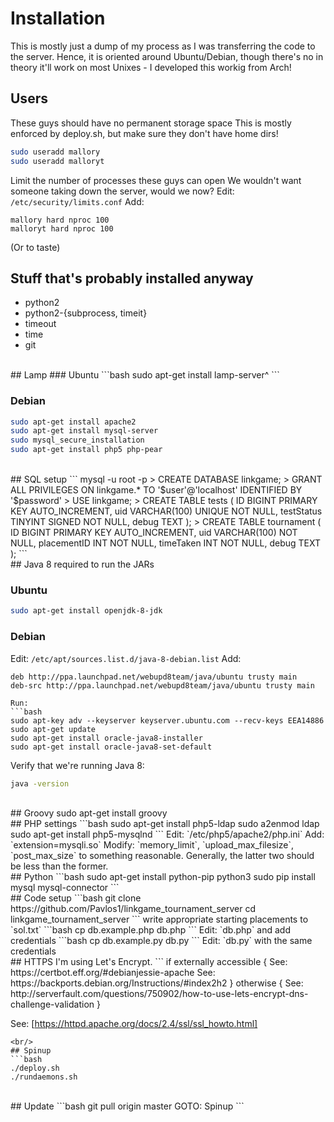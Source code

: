 # Installation
This is mostly just a dump of my process as I was transferring the code to the server.
Hence, it is oriented around Ubuntu/Debian, though there's no in theory it'll work
on most Unixes - I developed this workig from Arch!
<br/>
## Users

These guys should have no permanent storage space
This is mostly enforced by deploy.sh, but make sure they don't have home dirs!
```bash
sudo useradd mallory
sudo useradd malloryt
```

Limit the number of processes these guys can open
We wouldn't want someone taking down the server, would we now?
Edit: `/etc/security/limits.conf`
Add: 
```
mallory hard nproc 100
malloryt hard nproc 100
```
(Or to taste)
<br/>
## Stuff that's probably installed anyway
+ python2
+ python2-{subprocess, timeit}
+ timeout
+ time
+ git
<br/>
## Lamp
### Ubuntu
```bash
sudo apt-get install lamp-server^
```

### Debian
```bash
sudo apt-get install apache2
sudo apt-get install mysql-server
sudo mysql_secure_installation
sudo apt-get install php5 php-pear
```
<br/>
## SQL setup
```
mysql -u root -p
> CREATE DATABASE linkgame;
> GRANT ALL PRIVILEGES ON linkgame.* TO '$user'@'localhost' IDENTIFIED BY '$password'
> USE linkgame;
> CREATE TABLE tests ( ID BIGINT PRIMARY KEY AUTO_INCREMENT, uid VARCHAR(100) UNIQUE NOT NULL, testStatus TINYINT SIGNED NOT NULL, debug TEXT );
> CREATE TABLE tournament ( ID BIGINT PRIMARY KEY AUTO_INCREMENT, uid VARCHAR(100) NOT NULL, placementID INT NOT NULL, timeTaken INT NOT NULL, debug TEXT );
```
<br/>
## Java 8
required to run the JARs

### Ubuntu
```bash
sudo apt-get install openjdk-8-jdk
```

### Debian
Edit: `/etc/apt/sources.list.d/java-8-debian.list`
Add:
```sources.list
deb http://ppa.launchpad.net/webupd8team/java/ubuntu trusty main
deb-src http://ppa.launchpad.net/webupd8team/java/ubuntu trusty main

Run:
```bash
sudo apt-key adv --keyserver keyserver.ubuntu.com --recv-keys EEA14886
sudo apt-get update
sudo apt-get install oracle-java8-installer
sudo apt-get install oracle-java8-set-default
```
Verify that we're running Java 8:
```bash
java -version
```
<br/>
## Groovy
sudo apt-get install groovy
<br/>
## PHP settings
```bash
sudo apt-get install php5-ldap
sudo a2enmod ldap
sudo apt-get install php5-mysqlnd
```
Edit: `/etc/php5/apache2/php.ini`
Add: `extension=mysqli.so`
Modify: `memory_limit`, `upload_max_filesize`, `post_max_size`
to something reasonable. Generally, the latter two should be less
than the former. 
<br/>
## Python
```bash
sudo apt-get install python-pip python3
sudo pip install mysql mysql-connector
```
<br/>
## Code setup
```bash
git clone https://github.com/Pavlos1/linkgame_tournament_server
cd linkgame_tournament_server
```
write appropriate starting placements to `sol.txt`
```bash
cp db.example.php db.php
```
Edit: `db.php` and add credentials
```bash
cp db.example.py db.py
```
Edit: `db.py` with the same credentials
<br/>
## HTTPS
I'm using Let's Encrypt.
```
if externally accessible {
	See: https://certbot.eff.org/#debianjessie-apache
	See: https://backports.debian.org/Instructions/#index2h2
} otherwise {
	See: http://serverfault.com/questions/750902/how-to-use-lets-encrypt-dns-challenge-validation
}

See: [https://httpd.apache.org/docs/2.4/ssl/ssl_howto.html]
```
<br/>
## Spinup
```bash
./deploy.sh
./rundaemons.sh
```
<br/>
## Update
```bash
git pull origin master
GOTO: Spinup
```
